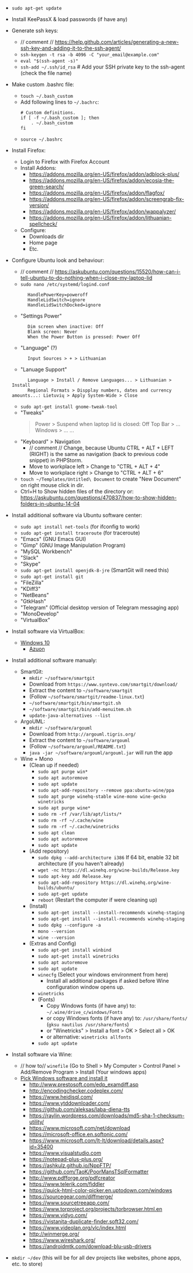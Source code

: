 - `sudo apt-get update`
- Install KeePassX & load passwords (if have any)
- Generate ssh keys:
	- // comment // https://help.github.com/articles/generating-a-new-ssh-key-and-adding-it-to-the-ssh-agent/
	- `ssh-keygen -t rsa -b 4096 -C "your_email@example.com"`
	- `eval "$(ssh-agent -s)"`
	- `ssh-add ~/.ssh/id_rsa` # Add your SSH private key to the ssh-agent (check the file name)
- Make custom .bashrc file:
	- `touch ~/.bash_custom`
	- Add following lines to `~/.bachrc`:
		```
		# Custom definitions.
		if [ -f ~/.bash_custom ]; then
		    . ~/.bash_custom
		fi
		```
	- `source ~/.bashrc`
- Install Firefox: 
	- Login to Firefox with Firefox Account
	- Install Addons: 
		- https://addons.mozilla.org/en-US/firefox/addon/adblock-plus/
		- https://addons.mozilla.org/en-US/firefox/addon/ecosia-the-green-search/
		- https://addons.mozilla.org/en-US/firefox/addon/flagfox/
		- https://addons.mozilla.org/en-US/firefox/addon/screengrab-fix-version/
		- https://addons.mozilla.org/en-US/firefox/addon/wappalyzer/
		- https://addons.mozilla.org/en-US/firefox/addon/lithuanian-spellcheck/
	- Configure:
		- Downloads dir
		- Home page
		- Etc.
- Configure Ubuntu look and behaviour:
	- // comment // https://askubuntu.com/questions/15520/how-can-i-tell-ubuntu-to-do-nothing-when-i-close-my-laptop-lid
	- `sudo nano /etc/systemd/logind.conf`
  ```
		HandlePowerKey=poweroff
		HandleLidSwitch=ignore
		HandleLidSwitchDocked=ignore
  ```
	- "Settings Power"
  ```
		Dim screen when inactive: Off
		Blank screen: Never
		When the Power Button is pressed: Power Off
  ```
	- "Language" (?)
  ```
		Input Sources > + > Lithuanian
  ```
	- "Lanuage Support"
  ```
		Language > Install / Remove Languages... > Lithuanian > Install	
		Regional Formats > Dispplay numbers, dates and currency amounts...: Lietuvių > Apply System-Wide > Close
  ```
	- `sudo apt-get install gnome-tweak-tool`
	- "Tweaks"
		> Power > Suspend when laptop lid is closed: Off
		> Top Bar > ...
		> Windows > ...
		> ...
	- "Keyboard" > Navigation
		- // comment // Change, because Ubuntu CTRL + ALT + LEFT (RIGHT) is the same as navigation (back to previous code snippet) in PHPStorm.
		- Move to workplace left > Change to "CTRL + ALT + 4"
		- Move to workplace right > Change to "CTRL + ALT + 6"
	- `touch ~/Templates/Untitled\ Document` to create "New Document" on right mouse click in dir.
	- Ctrl+H to Show hidden files of the directory or: https://askubuntu.com/questions/470837/how-to-show-hidden-folders-in-ubuntu-14-04
	
- Install additional software via Ubuntu software center:
	- `sudo apt install net-tools` (for ifconfig to work)
	- `sudo apt-get install traceroute` (for traceroute)
	- "Emacs" (GNU Emacs GUI)
	- "Gimp" (GNU Image Manipulation Program)
	- "MySQL Workbench"
	- "Slack"
	- "Skype"
	- `sudo apt-get install openjdk-8-jre` (SmartGit will need this)
	- `sudo apt-get install git`
	- "FileZilla"
	- "KDiff3"
	- "NetBeans"
	- "GtkHash"
	- "Telegram" (Official desktop version of Telegram messaging app)
	- "MonoDevelop"
	- "VirtualBox"
	
- Install software via VirtualBox:
	- [Windows 10](https://www.microsoft.com/software-download/windows10)
		- [Azuon](http://azuon.com/)

- Install additional software manualy:
	- SmartGit: 
		- `mkdir ~/software/smartgit`
		- Download from `https://www.syntevo.com/smartgit/download/`
		- Extract the content to `~/software/smartgit`
		- (Follow `~/software/smartgit/readme-linux.txt`)
		- `~/software/smartgit/bin/smartgit.sh`
		- `~/software/smartgit/bin/add-menuitem.sh`
		- `update-java-alternatives --list`
	- ArgoUML:
		- `mkdir ~/software/argouml`
		- Download from `http://argouml.tigris.org/`
		- Extract the content to `~/software/argouml`
		- (Follow `~/software/argouml/README.txt`)
		- `java -jar ~/software/argouml/argouml.jar` will run the app
	- Wine + Mono
		- (Clean up if needed)
			- `sudo apt purge win*`
			- `sudo apt autoremove`
			-  `sudo apt update`
			- `sudo apt-add-repository --remove ppa:ubuntu-wine/ppa`
			- `sudo apt purge winehq-stable wine-mono wine-gecko winetricks`
			- `sudo apt purge wine*`
			- `sudo rm -rf /var/lib/apt/lists/*`
			- `sudo rm -rf ~/.cache/wine`
			- `sudo rm -rf ~/.cache/winetricks`
			- `sudo apt clean`
			- `sudo apt autoremove`
			- `sudo apt update`
		- (Add repository)
			- `sudo dpkg --add-architecture i386` If 64 bit, enable 32 bit architecture (if you haven't already)
			- `wget -nc https://dl.winehq.org/wine-builds/Release.key`
			- `sudo apt-key add Release.key`
			- `sudo apt-add-repository https://dl.winehq.org/wine-builds/ubuntu/`
			- `sudo apt-get update`
			- `reboot` (Restart the computer if were cleaning up)
		- (Install)
			- `sudo apt-get install --install-recommends winehq-staging`
			- `sudo apt-get install --install-recommends winehq-staging`
			- `sudo dpkg --configure -a`
			- `mono --version`
			- `wine --version`
		- (Extras and Config)
			- `sudo apt-get install winbind`
			- `sudo apt-get install winetricks`
			- `sudo apt autoremove`
			- `sudo apt update`
			- `winecfg` (Select your windows environment from here)
				- Install all additional packages if asked before Wine configuration window opens up.
			- `winetricks`
			- (Fonts)
				- Copy Windows fonts (if have any) to: `~/.wine/drive_c/windows/Fonts`
				- or copy Windows fonts (if have any) to: `/usr/share/fonts/` (`gksu nautilus /usr/share/fonts`)
				- or "Winetricks" > Install a font > OK > Select all > OK 
				- or alternative: `winetricks allfonts`
			- `sudo apt update`

- Install software via Wine:
	- // how to// `winefile` (Go to Shell > My Computer > Control Panel > Add/Remove Program > Install (Your windows apps)
	- [Pick Windows software and install it](my-windows-10.md)
		- http://www.prestosoft.com/edp_examdiff.asp
		- http://encodingchecker.codeplex.com/
		- https://www.heidisql.com/
		- https://www.ytddownloader.com/
		- https://github.com/aleksas/laba-diena-tts
		- https://raylin.wordpress.com/downloads/md5-sha-1-checksum-utility/
		- https://www.microsoft.com/net/download
		- https://microsoft-office.en.softonic.com/
		- https://www.microsoft.com/lt-lt/download/details.aspx?id=35400
		- https://www.visualstudio.com
		- https://notepad-plus-plus.org/
		- https://ashkulz.github.io/NppFTP/
		- https://github.com/TaoK/PoorMansTSqlFormatter
		- http://www.pdfforge.org/pdfcreator
		- https://www.telerik.com/fiddler
		- https://quick-html-color-picker.en.uptodown.com/windows
		- https://sourcegear.com/diffmerge/
		- https://www.sourcetreeapp.com/
		- https://www.torproject.org/projects/torbrowser.html.en
		- https://www.vidyo.com/
		- https://vistanita-duplicate-finder.soft32.com/
		- https://www.videolan.org/vlc/index.html
		- http://winmerge.org/
		- https://www.wireshark.org/
		- https://androidmtk.com/download-blu-usb-drivers
	
- `mkdir ~/dev` (this will be for all dev projects like websites, phone apps, etc. to store)
